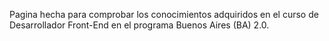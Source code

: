 Pagina hecha para comprobar los conocimientos adquiridos en el curso de Desarrollador Front-End en el programa Buenos Aires (BA) 2.0.
